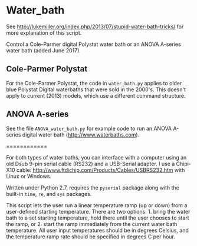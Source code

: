 Water_bath
==========

See http://lukemiller.org/index.php/2013/07/stupid-water-bath-tricks/ for more 
explanation of this script.

Control a Cole-Parmer digital Polystat water bath or an ANOVA A-series water
bath (added June 2017). 

## Cole-Parmer Polystat
For the Cole-Parmer Polystat, the code in `water_bath.py` applies to older
 blue Polystat Digital waterbaths that 
were sold in the 2000's. This doesn't apply to current (2013) models, which use 
a different command structure.

## ANOVA A-series
See the file `ANOVA_water_bath.py` for example code to run an ANOVA A-series
digital water bath (http://www.waterbaths.com).

============

For both types of water baths, you can interface with a computer using an old
Dsub 9-pin serial cable (RS232) and a USB-Serial adapter. I use a 
Chipi-X10 cable: http://www.ftdichip.com/Products/Cables/USBRS232.htm with Linux 
or Windows. 


Written under Python 2.7, requires the `pyserial` package along with the built-in 
`time`, `re`, and `sys` packages. 

This script lets the user run a linear temperature ramp (up or down) from a 
user-defined starting temperature. There are two
options: 1. bring the water bath to a set starting temperature, hold there until
 the user chooses to start the ramp,
or 2. start the ramp immediately from the current water bath temperature. All 
user input temperatures should be in
degrees Celsius, and the temperature ramp rate should be specified in degrees C 
per hour. 


